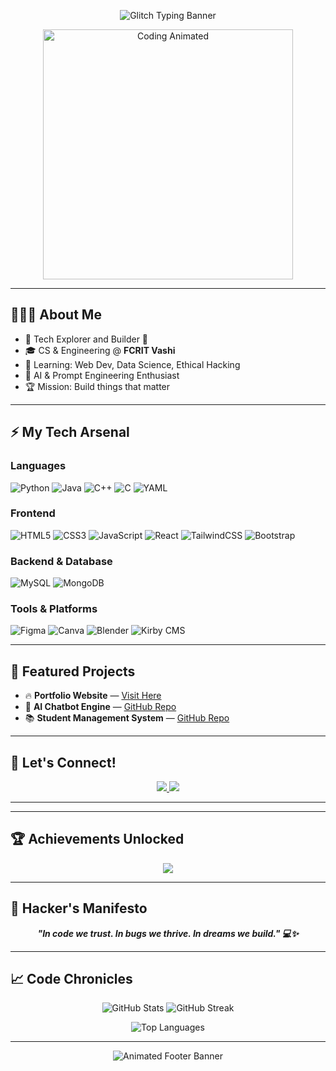 <!-- Dark Elegant + Supercharged GitHub Profile README -->

<p align="center">
  <img src="https://readme-typing-svg.herokuapp.com?font=Fira+Code&size=30&pause=1000&color=00FFD9&center=true&vCenter=true&width=600&lines=HELLO+WORLD+_+_+_+_;I+AM+LEONARDO+D'SOUZA;The+Bug+You+Actually+Wanted+😎" alt="Glitch Typing Banner" />
</p>

<p align="center">
  <img src="https://media.giphy.com/media/26Ff0YBtYX2bD3pBu/giphy.gif" width="400" alt="Coding Animated" />
</p>

---

## 👨🏻‍💻 About Me

- 🤖 Tech Explorer and Builder 🚀
- 🎓 CS & Engineering @ **FCRIT Vashi**
- 🌱 Learning: Web Dev, Data Science, Ethical Hacking
- 💬 AI & Prompt Engineering Enthusiast
- 🏆 Mission: Build things that matter

---

## ⚡ My Tech Arsenal

### Languages
![Python](https://img.shields.io/badge/Python-3776AB?style=for-the-badge&logo=python&logoColor=white)
![Java](https://img.shields.io/badge/Java-ED8B00?style=for-the-badge&logo=java&logoColor=white)
![C++](https://img.shields.io/badge/C++-00599C?style=for-the-badge&logo=cplusplus&logoColor=white)
![C](https://img.shields.io/badge/C-00599C?style=for-the-badge&logo=c&logoColor=white)
![YAML](https://img.shields.io/badge/YAML-000000?style=for-the-badge&logo=yaml&logoColor=white)

### Frontend
![HTML5](https://img.shields.io/badge/HTML5-E34F26?style=for-the-badge&logo=html5&logoColor=white)
![CSS3](https://img.shields.io/badge/CSS3-1572B6?style=for-the-badge&logo=css3&logoColor=white)
![JavaScript](https://img.shields.io/badge/JavaScript-F7DF1E?style=for-the-badge&logo=javascript&logoColor=black)
![React](https://img.shields.io/badge/React-20232A?style=for-the-badge&logo=react&logoColor=61DAFB)
![TailwindCSS](https://img.shields.io/badge/TailwindCSS-06B6D4?style=for-the-badge&logo=tailwindcss&logoColor=white)
![Bootstrap](https://img.shields.io/badge/Bootstrap-563D7C?style=for-the-badge&logo=bootstrap&logoColor=white)

### Backend & Database
![MySQL](https://img.shields.io/badge/MySQL-4479A1?style=for-the-badge&logo=mysql&logoColor=white)
![MongoDB](https://img.shields.io/badge/MongoDB-4EA94B?style=for-the-badge&logo=mongodb&logoColor=white)

### Tools & Platforms
![Figma](https://img.shields.io/badge/Figma-F24E1E?style=for-the-badge&logo=figma&logoColor=white)
![Canva](https://img.shields.io/badge/Canva-00C4CC?style=for-the-badge&logo=canva&logoColor=white)
![Blender](https://img.shields.io/badge/Blender-F5792A?style=for-the-badge&logo=blender&logoColor=white)
![Kirby CMS](https://img.shields.io/badge/Kirby-000000?style=for-the-badge&logo=kirby&logoColor=white)

---

## 🚀 Featured Projects

- 🔥 **Portfolio Website** — [Visit Here](https://your-portfolio-link.com)  
- 🧠 **AI Chatbot Engine** — [GitHub Repo](https://github.com/leothedev0705/your-ai-chatbot)
- 📚 **Student Management System** — [GitHub Repo](https://github.com/leothedev0705/your-student-project)

---

## 🤝 Let's Connect!

<p align="center">
  <a href="https://www.linkedin.com/in/leonardo-d-souza-035709241/">
    <img src="https://img.shields.io/badge/LinkedIn-Leonardo_D'Souza-0077B5?style=for-the-badge&logo=linkedin&logoColor=white" />
  </a>
  <a href="mailto:ld120971@gmail.com">
    <img src="https://img.shields.io/badge/Gmail-ld120971@gmail.com-D14836?style=for-the-badge&logo=gmail&logoColor=white" />
  </a>
</p>

---

---

## 🏆 Achievements Unlocked

<p align="center">
  <img src="https://github-profile-trophy.vercel.app/?username=leothedev0705&theme=darkhub&margin-w=15&margin-h=15&no-frame=true&no-bg=true&row=1&column=6" />
</p>

---

## 🧠 Hacker's Manifesto

<p align="center">
  <b><i>"In code we trust. In bugs we thrive. In dreams we build." 💻✨</i></b>
</p>

---

## 📈 Code Chronicles

<p align="center">
  <img src="https://github-readme-stats.vercel.app/api?username=leothedev0705&show_icons=true&theme=radical&hide_border=true&card_width=400" alt="GitHub Stats" />
  <img src="https://github-readme-streak-stats.herokuapp.com?user=leothedev0705&theme=radical&hide_border=true" alt="GitHub Streak" />
</p>

<p align="center">
  <img src="https://github-readme-stats.vercel.app/api/top-langs/?username=leothedev0705&layout=compact&theme=radical&hide_border=true" alt="Top Languages" />
</p>

---

<p align="center">
  <img src="https://capsule-render.vercel.app/api?type=waving&color=00FFD9&height=200&section=footer&text=Thanks+for+Dropping+By+👾&fontAlign=middle&fontSize=30&fontColor=ffffff&animation=twinkling" alt="Animated Footer Banner" />
</p>

